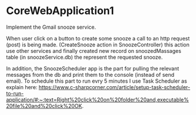 # CoreWebApplication1
Implement the Gmail snooze service.

When user click on a button to create some snooze a call to an http request (post) is being made. (CreateSnooze action in SnoozeController)
this action use other services and finally created new record on snoozedMassages table (in snoozeService.db) the represent the requested snooze.

In addition, the SnoozeScheduler app is the part for pulling the relevant messages from the db and print them to the console (instead of send email).
To schedule this part to run evry 5 minutes I use Task Scheduler as explain here: https://www.c-sharpcorner.com/article/setup-task-scheduler-to-run-application/#:~:text=Right%20click%20on%20folder%20and,executable%20file%20and%20click%20OK.
